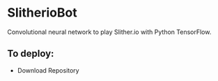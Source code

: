 # SlitherioBot
Convolutional neural network to play Slither.io with Python TensorFlow.
## To deploy:
- Download Repository
